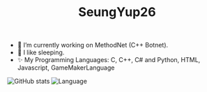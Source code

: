 <h1 align="center">SeungYup26</h1>
<!--
**SeungYup26/SeungYup26** is a ✨ _special_ ✨ repository because its `README.md` (this file) appears on your GitHub profile.
-->
<br/>

- 🔭 I’m currently working on MethodNet (C++ Botnet).
- 🛌 I like sleeping.
- ✨ My Programming Languages: C, C++, C# and Python, HTML, Javascript, GameMakerLanguage

![GitHub stats](https://github-readme-stats.vercel.app/api?username=SeungYup26&show_icons=true)
![Language](https://github-readme-stats.vercel.app/api/top-langs/?username=SeungYup26)

</p>
